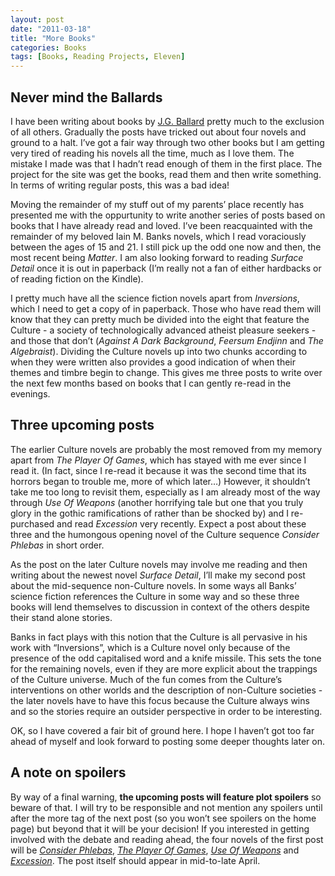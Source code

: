 ```yaml
---
layout: post
date: "2011-03-18"
title: "More Books"
categories: Books
tags: [Books, Reading Projects, Eleven]
---
```


## Never mind the Ballards

I have been writing about books by [J.G. Ballard](j-g-ballard) pretty much to the exclusion of all others. Gradually the posts have tricked out about four novels and ground to a halt. I’ve got a fair way through two other books but I am getting very tired of reading his novels all the time, much as I love them. The mistake I made was that I hadn’t read enough of them in the first place. The project for the site was get the books, read them and then write something. In terms of writing regular posts, this was a bad idea!

Moving the remainder of my stuff out of my parents’ place recently has presented me with the oppurtunity to write another series of posts based on books that I have already read and loved. I’ve been reacquainted with the remainder of my beloved Iain M. Banks novels, which I read voraciously between the ages of 15 and 21. I still pick up the odd one now and then, the most recent being _Matter_. I am also looking forward to reading _Surface Detail_ once it is out in paperback (I’m really not a fan of either hardbacks or of reading fiction on the Kindle).

I pretty much have all the science fiction novels apart from _Inversions_, which I need to get a copy of in paperback. Those who have read them will know that they can pretty much be divided into the eight that feature the Culture - a society of technologically advanced atheist pleasure seekers - and those that don’t (_Against A Dark Background_, _Feersum Endjinn_ and _The Algebraist_). Dividing the Culture novels up into two chunks according to when they were written also provides a good indication of when their themes and timbre begin to change. This gives me three posts to write over the next few months based on books that I can gently re-read in the evenings.

## Three upcoming posts

The earlier Culture novels are probably the most removed from my memory apart from _The Player Of Games_, which has stayed with me ever since I read it. (In fact, since I re-read it because it was the second time that its horrors began to trouble me, more of which later…) However, it shouldn’t take me too long to revisit them, especially as I am already most of the way through _Use Of Weapons_ (another horrifying tale but one that you truly glory in the gothic ramifications of rather than be shocked by) and I re-purchased and read _Excession_ very recently. Expect a post about these three and the humongous opening novel of the Culture sequence _Consider Phlebas_ in short order.

As the post on the later Culture novels may involve me reading and then writing about the newest novel _Surface Detail_, I’ll make my second post about the mid-sequence non-Culture novels. In some ways all Banks’ science fiction references the Culture in some way and so these three books will lend themselves to discussion in context of the others despite their stand alone stories. 

Banks in fact plays with this notion that the Culture is all pervasive in his work with “Inversions”, which is a Culture novel only because of the presence of the odd capitalised word and a knife missile. This sets the tone for the remaining novels, even if they are more explicit about the trappings of the Culture universe. Much of the fun comes from the Culture’s interventions on other worlds and the description of non-Culture societies - the later novels have to have this focus because the Culture always wins and so the stories require an outsider perspective in order to be interesting. 

OK, so I have covered a fair bit of ground here. I hope I haven’t got too far ahead of myself and look forward to posting some deeper thoughts later on.

## A note on spoilers

By way of a final warning, **the upcoming posts will feature plot spoilers** so beware of that. I will try to be responsible and not mention any spoilers until after the more tag of the next post (so you won’t see spoilers on the home page) but beyond that it will be your decision! If you interested in getting involved with the debate and reading ahead, the four novels of the first post will be [_Consider Phlebas_](http://www.amazon.co.uk/Consider-Phlebas-Culture-Iain-Banks/dp/1857231384/), [_The Player Of Games_](http://www.amazon.co.uk/Player-Games-Culture-Iain-Banks/dp/1857231465/), [_Use Of Weapons_](http://www.amazon.co.uk/Use-Weapons-Culture-Iain-Banks/dp/185723135X/) and [_Excession_](http://www.amazon.co.uk/Excession-Iain-M-Banks/dp/185723457X/). The post itself should appear in mid-to-late April.
